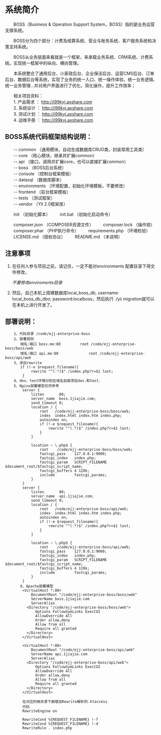 # 系统简介

　　BOSS（Business & Operation Support System，BOSS）指的是业务运营支撑系统。

　　BOSS分为四个部分：计费及结算系统、营业与账务系统、客户服务系统和决策支持系统。

　　BOSS从业务层面来看就是一个框架，来承载业务系统、CRM系统、计费系统。实现统一框架中的纵向、横向管理。

　　本系统整合了通用后台、小家政后台、企业保洁后台、运营CMS后台、订单后台、数据后台等系统，实现了业务的统一入口、统一操作体验、统一业务逻辑、统一业务管理...并对用户界面进行了优化，简化操作，提升工作效率；

　　相关项目资料：<br/>
　　1. 产品需求 ： http://i99kyj.axshare.com<br/>
　　2. 系统设计 ： http://i99kyj.axshare.com<br/>
　　3. 测试计划 ： http://i99kyj.axshare.com<br/>
　　4. 运维手册 ： http://i99kyj.axshare.com<br/>

## BOSS系统代码框架结构说明：

　　-- common （通用模块，自动生成数据库CRUD类，封装常用工具类）<br/>
　　-- core （核心模块，继承并扩展common）<br/>
　　-- api （接口，调用并扩展core，也可以直接扩展common）<br/>
　　-- boss （BOSS后台系统）<br/>
　　-- console （控制台框架模板）<br/>
　　-- datasql （数据库脚本）<br/>
　　-- environments （环境配置，初始化环境模板，不要修改）<br/>
　　-- frontend （前台框架模板）<br/>
　　-- tests （测试框架）<br/>
　　-- vendor （YII 2.0框架库）<br/>


　　init （初始化脚本）
　　init.bat （初始化启动命令）


　　composer.json （COMPOSER资源文件）
　　composer.lock （操作锁）
　　composer.phar （PHP执行命令）
　　requirements.php （环境检验）
　　LICENSE.md （授权协议）
　　README.md （本说明）

## 注意事项
  
   1. 在任何人参与项目之前，请记住，一定不能对environments 配置目录下得文件修改，
      
      *不要修改enviroments目录*

   2. 然后，自己本机上搭建数据库local_boss_db,  username: local_boss_db_dbo; password:localboss，然后执行 ./yii migration就可以在本机上进行开发了。
 
 
## 部署说明：

```
	1、代码目录 /code/ejj-enterprise-boss
	2、部署规则
	   域名:端口 boss.me:80			root /code/ejj-enterprise-boss/boss/web
	   域名:端口 api.me:80				root /code/ejj-enterprise-boss/api/web
	3、添加rewrite
	   if (!-e $request_filename){
			rewrite "^(.*)$" /index.php?r=$1 last;
		}
	4、dev、test环境分别在域名前面添加dev.和test.
	5、Nginx部署模型仅供参考
		server {
	        listen       80;
	        server_name  boss.1jiajie.com;
			send_timeout 0;
	        location / {
	            root   /code/ejj-enterprise-boss/boss/web;
	            index  index.html index.htm index.php;
				autoindex on;
				if (!-e $request_filename){
					rewrite "^(.*)$" /index.php?r=$1 last;
				}
	        }

	        location ~ \.php$ {
				root	/code/ejj-enterprise-boss/boss/web;
				fastcgi_pass	127.0.0.1:9000;
				fastcgi_index	index.php;
				fastcgi_param	SCRIPT_FILENAME  $document_root/$fastcgi_script_name;
				fastcgi_buffers 4 128k;
				include			fastcgi_params;
			}
	    }
	    server {
	        listen       80;
	        server_name  api.1jiajie.com;
			send_timeout 0;
	        location / {
	            root   /code/ejj-enterprise-boss/api/web;
	            index  index.html index.htm index.php;
				autoindex on;
				if (!-e $request_filename){
					rewrite "^(.*)$" /index.php?r=$1 last;
				}
	        }

	        location ~ \.php$ {
				root	/code/ejj-enterprise-boss/api/web;
				fastcgi_pass	127.0.0.1:9000;
				fastcgi_index	index.php;
				fastcgi_param	SCRIPT_FILENAME  $document_root/$fastcgi_script_name;
				fastcgi_buffers 4 128k;
				include			fastcgi_params;
			}
	    }
	   6、Apache部署模型
		<VirtualHost *:80>
		    DocumentRoot "/code/ejj-enterprise-boss/boss/web"
		    ServerName boss.1jiajie.com
		    ServerAlias 
		  <Directory "/code/ejj-enterprise-boss/boss/web">
		      Options FollowSymLinks ExecCGI
		      AllowOverride All
		      Order allow,deny
		      Allow from all
		      Require all granted
		  </Directory>
		</VirtualHost>

		<VirtualHost *:80>
		    DocumentRoot "/code/ejj-enterprise-boss/api/web"
		    ServerName api.1jiajie.com
		    ServerAlias 
		  <Directory "/code/ejj-enterprise-boss/api/web">
		      Options FollowSymLinks ExecCGI
		      AllowOverride All
		      Order allow,deny
		      Allow from all
		      Require all granted
		  </Directory>
		</VirtualHost>

		在对应的根目录下面增加Rewrite解析的.htaccess
		代码
		RewriteEngine on

		RewriteCond %{REQUEST_FILENAME} !-f
		RewriteCond %{REQUEST_FILENAME} !-d
		RewriteRule . index.php


```
